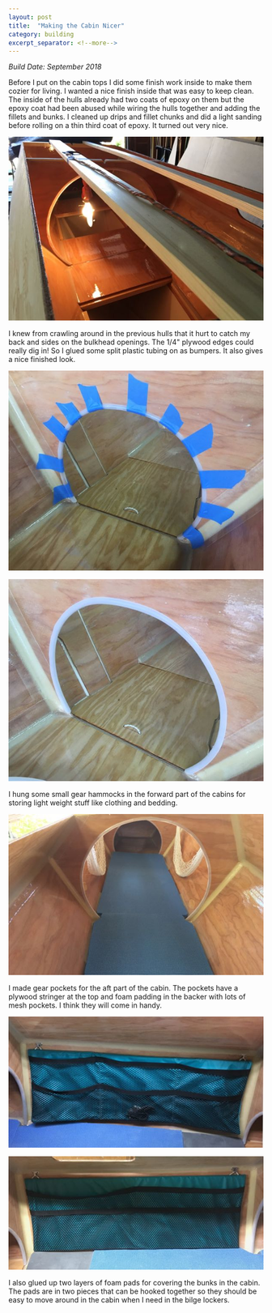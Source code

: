 ```yaml
---
layout: post
title:  "Making the Cabin Nicer"
category: building
excerpt_separator: <!--more-->
---
```


*Build Date: September 2018*

Before I put on the cabin tops I did some finish work inside to make them cozier for living. I wanted a nice finish inside that was easy to keep clean. The inside of the hulls already had two coats of epoxy on them but the epoxy coat had been abused while wiring the hulls together and adding the fillets and bunks. I cleaned up drips and fillet chunks and did a light sanding before rolling on a thin third coat of epoxy. It turned out very nice.

<!--more-->

![Third Coat of Epoxy Curing](/assets/images/cabin-3-epoxy.jpg)

I knew from crawling around in the previous hulls that it hurt to catch my back and sides on the bulkhead openings. The 1/4" plywood edges could really dig in! So I glued some split plastic tubing on as bumpers. It also gives a nice finished look.

![Gluing On Bumper](/assets/images/cabin-3-bumper-1.jpg)

![Bumper In Place](/assets/images/cabin-3-bumper-2.jpg)

I hung some small gear hammocks in the forward part of the cabins for storing light weight stuff like clothing and bedding.

![Gear Hammocks](/assets/images/cabin-3-hammocks.jpg)

I made gear pockets for the aft part of the cabin. The pockets have a plywood stringer at the top and foam padding in the backer with lots of mesh pockets. I think they will come in handy.

![Inner Pocket](/assets/images/cabin-3-pocket-1.jpg)

![Outer Pocket](/assets/images/cabin-3-pocket-2.jpg)

I also glued up two layers of foam pads for covering the bunks in the cabin. The pads are in two pieces that can be hooked together so they should be easy to move around in the cabin when I need in the bilge lockers.
